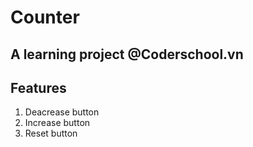 # Counter

## A learning project @Coderschool.vn

## Features

1. Deacrease button
2. Increase button
3. Reset button
